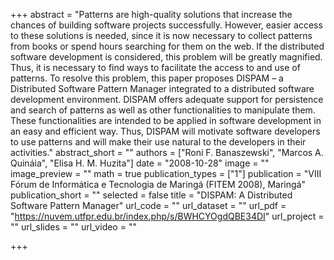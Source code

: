 +++
abstract = "Patterns are high-quality solutions that increase the chances of building software projects successfully. However, easier access to these solutions is needed, since it is now necessary to collect patterns from books or spend hours searching for them on the web. If the distributed software development is considered, this problem will be greatly magnified. Thus, it is necessary to find ways to facilitate the access to and use of patterns. To resolve this problem, this paper proposes DISPAM – a Distributed Software Pattern Manager integrated to a distributed software development environment. DISPAM offers adequate support for persistence and search of patterns as well as other functionalities to manipulate them. These functionalities are intended to be applied in software development in an easy and efficient way. Thus, DISPAM will motivate software developers to use patterns and will make their use natural to the developers in their activities."
abstract_short = ""
authors = ["Roni F. Banaszewski", "Marcos A. Quináia", "Elisa H. M. Huzita"]
date = "2008-10-28"
image = ""
image_preview = ""
math = true
publication_types = ["1"]
publication = "VIII Fórum de Informática e Tecnologia de Maringá (FITEM 2008), Maringá"
publication_short = ""
selected = false
title = "DISPAM: A Distributed Software Pattern Manager"
url_code = ""
url_dataset = ""
url_pdf = "https://nuvem.utfpr.edu.br/index.php/s/BWHCYOgdQBE34DI"
url_project = ""
url_slides = ""
url_video = ""

+++
